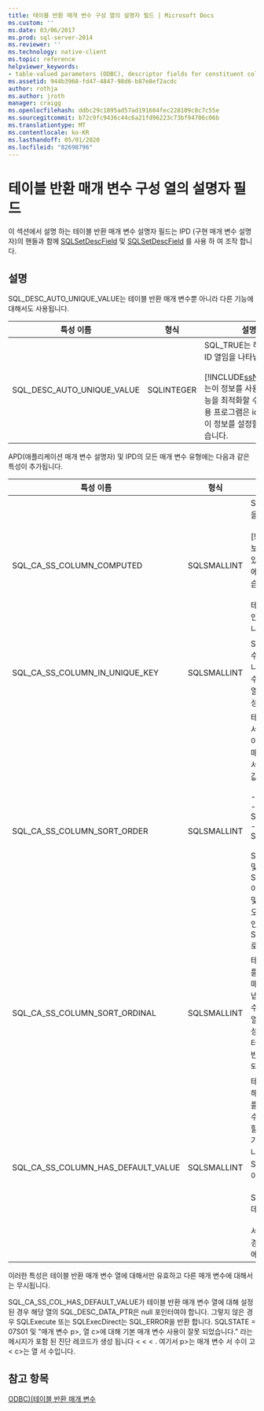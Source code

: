 ```yaml
---
title: 테이블 반환 매개 변수 구성 열의 설명자 필드 | Microsoft Docs
ms.custom: ''
ms.date: 03/06/2017
ms.prod: sql-server-2014
ms.reviewer: ''
ms.technology: native-client
ms.topic: reference
helpviewer_keywords:
- table-valued parameters (ODBC), descriptor fields for constituent columns
ms.assetid: 944b3968-fd47-4847-98d6-b87e8ef2acdc
author: rothja
ms.author: jroth
manager: craigg
ms.openlocfilehash: ddbc29c1895ad57ad191604fec228109c8c7c55e
ms.sourcegitcommit: b72c9fc9436c44c6a21fd96223c73bf94706c06b
ms.translationtype: MT
ms.contentlocale: ko-KR
ms.lasthandoff: 05/01/2020
ms.locfileid: "82698796"
---
```

# <a name="descriptor-fields-for-table-valued-parameter-constituent-columns"></a>테이블 반환 매개 변수 구성 열의 설명자 필드
  이 섹션에서 설명 하는 테이블 반환 매개 변수 설명자 필드는 IPD (구현 매개 변수 설명자)의 핸들과 함께 [SQLSetDescField](../native-client-odbc-api/sqlsetdescfield.md) 및 [SQLSetDescField](../native-client-odbc-api/sqlsetdescfield.md) 를 사용 하 여 조작 합니다.  
  
## <a name="remarks"></a>설명  
 SQL_DESC_AUTO_UNIQUE_VALUE는 테이블 반환 매개 변수뿐 아니라 다른 기능에 대해서도 사용됩니다.  
  
|특성 이름|형식|설명|  
|--------------------|----------|-----------------|  
|SQL_DESC_AUTO_UNIQUE_VALUE|SQLINTEGER|SQL_TRUE는 해당 열이 ID 열임을 나타냅니다.<br /><br /> [!INCLUDE[ssNoVersion](../../includes/ssnoversion-md.md)]는이 정보를 사용 하 여 성능을 최적화할 수 있지만 응용 프로그램은 id 열에 대해이 정보를 설정할 필요가 없습니다.|  
  
 APD(애플리케이션 매개 변수 설명자) 및 IPD의 모든 매개 변수 유형에는 다음과 같은 특성이 추가됩니다.  
  
|특성 이름|형식|설명|  
|--------------------|----------|-----------------|  
|SQL_CA_SS_COLUMN_COMPUTED|SQLSMALLINT|SQL_TRUE는 해당 열이 계산 열임을 나타냅니다.<br /><br /> [!INCLUDE[ssNoVersion](../../includes/ssnoversion-md.md)]는이 정보를 사용 하 여 성능을 최적화할 수 있지만 응용 프로그램에서 계산 열에 대해이 정보를 설정할 필요는 없습니다.<br /><br /> 테이블 반환 매개 변수 열이 아닌 바인딩에 대해서는 이 특성이 무시됩니다.|  
|SQL_CA_SS_COLUMN_IN_UNIQUE_KEY|SQLSMALLINT|SQL_TRUE는 테이블 반환 매개 변수 열이 고유 키에 참여함을 나타냅니다. 이 경우 쿼리 성능이 향상될 수 있습니다. 테이블 반환 매개 변수 열이 아닌 바인딩에 대해서는 이 특성이 무시됩니다.|  
|SQL_CA_SS_COLUMN_SORT_ORDER|SQLSMALLINT|테이블 반환 매개 변수 열의 정렬 순서를 나타냅니다. 이 경우 쿼리 성능이 향상될 수 있습니다. 테이블 반환 매개 변수 열이 아닌 바인딩에 대해서는 이 특성이 무시됩니다. 가능한 값은 다음과 같습니다.<br /><br /> -SQL_SS_ASCENDING_ORDER<br />-SQL_SS_DESCENDING_ORDER<br />-SQL_SS_ORDER_UNSPECIFIED<br /><br /> SQL_SS_ASCENDING_ORDER 및 SQL_SS_DESCENDING_ORDER 이외의 값은 SQLSTATE HY024 및 '잘못된 특성 값' 메시지와 함께 오류를 생성하고 이 특성의 기본값인 SQL_SS_ORDER_UNSPECIFIED로 처리됩니다.|  
|SQL_CA_SS_COLUMN_SORT_ORDINAL|SQLSMALLINT|테이블 반환 매개 변수의 전체 순서를 정의하는 열 집합의 테이블 반환 매개 변수 열에 지정된 서수를 나타냅니다. 이 경우 쿼리 성능이 향상될 수 있습니다. 테이블 반환 매개 변수 열이 아닌 바인딩에 대해서는 이 특성이 무시됩니다. 정렬 서수는 1부터 시작합니다. 기본값 0은 테이블 반환 매개 변수 열에 열 순서가 지정되지 않았음을 나타냅니다.|  
|SQL_CA_SS_COLUMN_HAS_DEFAULT_VALUE|SQLSMALLINT|테이블 반환 매개 변수의 모든 행에 해당 열의 기본값이 지정될지 여부를 나타냅니다. 테이블 반환 매개 변수의 경우 기본값을 행 단위로 선택할 수 없습니다. SQL_FALSE 값은 기본값이 아닌 값이 행에 지정됨을 나타냅니다. 이것이 기본값입니다. SQL_TRUE 값은 모든 행의 기본값이 해당 열에 지정됨을 나타냅니다.<br /><br /> SQL_TRUE로 설정된 경우 서버로 데이터가 전송되지 않습니다.<br /><br /> 서버 처리에 열 값이 필요하지 않는 경우 이 필드를 ID 열이나 계산 열에서도 사용할 수 있습니다.|  
  
 이러한 특성은 테이블 반환 매개 변수 열에 대해서만 유효하고 다른 매개 변수에 대해서는 무시됩니다.  
  
 SQL_CA_SS_COL_HAS_DEFAULT_VALUE가 테이블 반환 매개 변수 열에 대해 설정된 경우 해당 열의 SQL_DESC_DATA_PTR은 null 포인터여야 합니다. 그렇지 않은 경우 SQLExecute 또는 SQLExecDirect는 SQL_ERROR을 반환 합니다. SQLSTATE = 07S01 및 "매개 변수 p>, 열 c>에 대해 기본 매개 변수 사용이 잘못 되었습니다." 라는 메시지가 포함 된 진단 레코드가 생성 됩니다 \< \< \< . 여기서 p>는 매개 변수 서 수이 고 \< c>는 열 서 수입니다.  
  
## <a name="see-also"></a>참고 항목  
 [ODBC&#41;&#40;테이블 반환 매개 변수](table-valued-parameters-odbc.md)  
  
  
